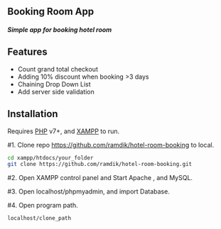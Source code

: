 ## Booking Room App
#### _Simple app for booking hotel room_

## Features
- Count grand total checkout
- Adding 10% discount when booking >3 days
- Chaining Drop Down List
- Add server side validation

## Installation

Requires [PHP](https://www.php.net/) v7+, and [XAMPP](https://www.apachefriends.org/download.html) to run.

#1. Clone repo https://github.com/ramdik/hotel-room-booking to local.

```sh
cd xampp/htdocs/your_folder
git clone https://github.com/ramdik/hotel-room-booking.git
```

#2. Open XAMPP control panel and Start Apache , and MySQL.

#3. Open localhost/phpmyadmin, and import Database.

#4. Open program path.
```sh
localhost/clone_path
```
